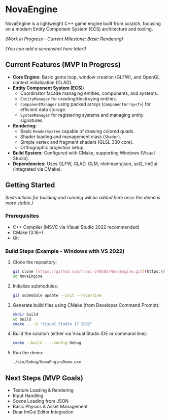 # NovaEngine

NovaEngine is a lightweight C++ game engine built from scratch, focusing on a modern Entity Component System (ECS) architecture and tooling.

*(Work in Progress - Current Milestone: Basic Rendering)*


*(You can add a screenshot here later!)*

## Current Features (MVP In Progress)

* **Core Engine:** Basic game loop, window creation (GLFW), and OpenGL context initialization (GLAD).
* **Entity Component System (ECS):**
    * Coordinator facade managing entities, components, and systems.
    * `EntityManager` for creating/destroying entities.
    * `ComponentManager` using packed arrays (`ComponentArray<T>`) for efficient data storage.
    * `SystemManager` for registering systems and managing entity signatures.
* **Rendering:**
    * Basic `RenderSystem` capable of drawing colored quads.
    * Shader loading and management class (`Shader`).
    * Simple vertex and fragment shaders (GLSL 330 core).
    * Orthographic projection setup.
* **Build System:** Configured with CMake, supporting Windows (Visual Studio).
* **Dependencies:** Uses GLFW, GLAD, GLM, nlohmann/json, sol2, ImGui (integrated via CMake).

## Getting Started

*(Instructions for building and running will be added here once the demo is more stable.)*

### Prerequisites

* C++ Compiler (MSVC via Visual Studio 2022 recommended)
* CMake (3.16+)
* Git

### Build Steps (Example - Windows with VS 2022)

1.  Clone the repository:
    ```bash
    git clone [https://github.com/rahul-240505/NovaEngine.git](https://github.com/rahul-240505/NovaEngine.git)
    cd NovaEngine
    ```
2.  Initialize submodules:
    ```bash
    git submodule update --init --recursive
    ```
3.  Generate build files using CMake (from Developer Command Prompt):
    ```bash
    mkdir build
    cd build
    cmake .. -G "Visual Studio 17 2022"
    ```
4.  Build the solution (either via Visual Studio IDE or command line):
    ```bash
    cmake --build . --config Debug
    ```
5.  Run the demo:
    ```bash
    ./bin/Debug/NovaEngineDemo.exe
    ```

## Next Steps (MVP Goals)

* Texture Loading & Rendering
* Input Handling
* Scene Loading from JSON
* Basic Physics & Asset Management
* Dear ImGui Editor Integration